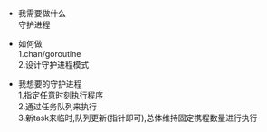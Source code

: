 - 我需要做什么  
守护进程  

- 如何做  
1.chan/goroutine  
2.设计守护进程模式  

- 我想要的守护进程  
1.指定任意时刻执行程序  
2.通过任务队列来执行  
3.新task来临时,队列更新(指针即可),总体维持固定携程数量进行执行  